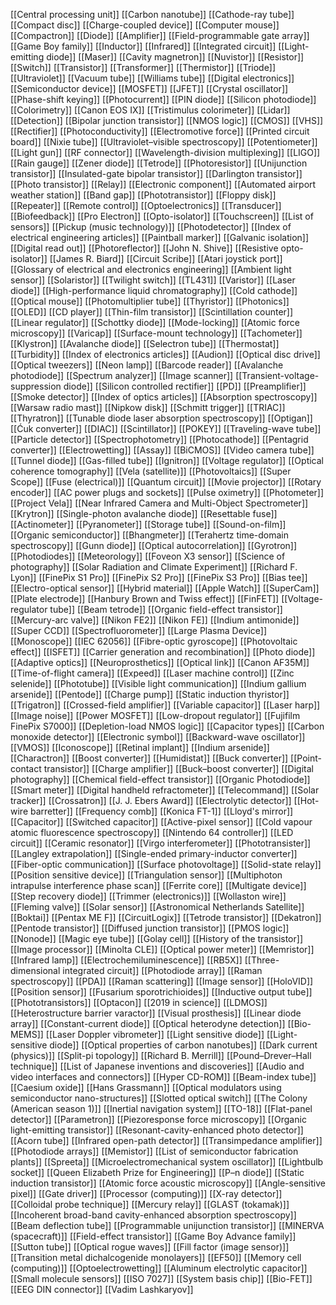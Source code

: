 [[Central processing unit]]
[[Carbon nanotube]]
[[Cathode-ray tube]]
[[Compact disc]]
[[Charge-coupled device]]
[[Computer mouse]]
[[Compactron]]
[[Diode]]
[[Amplifier]]
[[Field-programmable gate array]]
[[Game Boy family]]
[[Inductor]]
[[Infrared]]
[[Integrated circuit]]
[[Light-emitting diode]]
[[Maser]]
[[Cavity magnetron]]
[[Nuvistor]]
[[Resistor]]
[[Switch]]
[[Transistor]]
[[Transformer]]
[[Thermistor]]
[[Triode]]
[[Ultraviolet]]
[[Vacuum tube]]
[[Williams tube]]
[[Digital electronics]]
[[Semiconductor device]]
[[MOSFET]]
[[JFET]]
[[Crystal oscillator]]
[[Phase-shift keying]]
[[Photocurrent]]
[[PIN diode]]
[[Silicon photodiode]]
[[Colorimetry]]
[[Canon EOS IX]]
[[Tristimulus colorimeter]]
[[Lidar]]
[[Detection]]
[[Bipolar junction transistor]]
[[NMOS logic]]
[[CMOS]]
[[VHS]]
[[Rectifier]]
[[Photoconductivity]]
[[Electromotive force]]
[[Printed circuit board]]
[[Nixie tube]]
[[Ultraviolet–visible spectroscopy]]
[[Potentiometer]]
[[Light gun]]
[[RF connector]]
[[Wavelength-division multiplexing]]
[[LIGO]]
[[Rain gauge]]
[[Zener diode]]
[[Tetrode]]
[[Photoresistor]]
[[Unijunction transistor]]
[[Insulated-gate bipolar transistor]]
[[Darlington transistor]]
[[Photo transistor]]
[[Relay]]
[[Electronic component]]
[[Automated airport weather station]]
[[Band gap]]
[[Phototransistor]]
[[Floppy disk]]
[[Repeater]]
[[Remote control]]
[[Optoelectronics]]
[[Transducer]]
[[Biofeedback]]
[[Pro Electron]]
[[Opto-isolator]]
[[Touchscreen]]
[[List of sensors]]
[[Pickup (music technology)]]
[[Photodetector]]
[[Index of electrical engineering articles]]
[[Paintball marker]]
[[Galvanic isolation]]
[[Digital read out]]
[[Photoreflector]]
[[John N. Shive]]
[[Resistive opto-isolator]]
[[James R. Biard]]
[[Circuit Scribe]]
[[Atari joystick port]]
[[Glossary of electrical and electronics engineering]]
[[Ambient light sensor]]
[[Solaristor]]
[[Twilight switch]]
[[TL431]]
[[Varistor]]
[[Laser diode]]
[[High-performance liquid chromatography]]
[[Cold cathode]]
[[Optical mouse]]
[[Photomultiplier tube]]
[[Thyristor]]
[[Photonics]]
[[OLED]]
[[CD player]]
[[Thin-film transistor]]
[[Scintillation counter]]
[[Linear regulator]]
[[Schottky diode]]
[[Mode-locking]]
[[Atomic force microscopy]]
[[Varicap]]
[[Surface-mount technology]]
[[Tachometer]]
[[Klystron]]
[[Avalanche diode]]
[[Selectron tube]]
[[Thermostat]]
[[Turbidity]]
[[Index of electronics articles]]
[[Audion]]
[[Optical disc drive]]
[[Optical tweezers]]
[[Neon lamp]]
[[Barcode reader]]
[[Avalanche photodiode]]
[[Spectrum analyzer]]
[[Image scanner]]
[[Transient-voltage-suppression diode]]
[[Silicon controlled rectifier]]
[[PD]]
[[Preamplifier]]
[[Smoke detector]]
[[Index of optics articles]]
[[Absorption spectroscopy]]
[[Warsaw radio mast]]
[[Nipkow disk]]
[[Schmitt trigger]]
[[TRIAC]]
[[Thyratron]]
[[Tunable diode laser absorption spectroscopy]]
[[Optigan]]
[[Ćuk converter]]
[[DIAC]]
[[Scintillator]]
[[POKEY]]
[[Traveling-wave tube]]
[[Particle detector]]
[[Spectrophotometry]]
[[Photocathode]]
[[Pentagrid converter]]
[[Electrowetting]]
[[Assay]]
[[BiCMOS]]
[[Video camera tube]]
[[Tunnel diode]]
[[Gas-filled tube]]
[[Ignitron]]
[[Voltage regulator]]
[[Optical coherence tomography]]
[[Vela (satellite)]]
[[Photovoltaics]]
[[Super Scope]]
[[Fuse (electrical)]]
[[Quantum circuit]]
[[Movie projector]]
[[Rotary encoder]]
[[AC power plugs and sockets]]
[[Pulse oximetry]]
[[Photometer]]
[[Project Vela]]
[[Near Infrared Camera and Multi-Object Spectrometer]]
[[Krytron]]
[[Single-photon avalanche diode]]
[[Resettable fuse]]
[[Actinometer]]
[[Pyranometer]]
[[Storage tube]]
[[Sound-on-film]]
[[Organic semiconductor]]
[[Bhangmeter]]
[[Terahertz time-domain spectroscopy]]
[[Gunn diode]]
[[Optical autocorrelation]]
[[Gyrotron]]
[[Photodiodes]]
[[Meteorology]]
[[Foveon X3 sensor]]
[[Science of photography]]
[[Solar Radiation and Climate Experiment]]
[[Richard F. Lyon]]
[[FinePix S1 Pro]]
[[FinePix S2 Pro]]
[[FinePix S3 Pro]]
[[Bias tee]]
[[Electro-optical sensor]]
[[Hybrid material]]
[[Apple Watch]]
[[SuperCam]]
[[Plate electrode]]
[[Hanbury Brown and Twiss effect]]
[[FinFET]]
[[Voltage-regulator tube]]
[[Beam tetrode]]
[[Organic field-effect transistor]]
[[Mercury-arc valve]]
[[Nikon FE2]]
[[Nikon FE]]
[[Indium antimonide]]
[[Super CCD]]
[[Spectrofluorometer]]
[[Large Plasma Device]]
[[Monoscope]]
[[IEC 62056]]
[[Fibre-optic gyroscope]]
[[Photovoltaic effect]]
[[ISFET]]
[[Carrier generation and recombination]]
[[Photo diode]]
[[Adaptive optics]]
[[Neuroprosthetics]]
[[Optical link]]
[[Canon AF35M]]
[[Time-of-flight camera]]
[[Expeed]]
[[Laser machine control]]
[[Zinc selenide]]
[[Phototube]]
[[Visible light communication]]
[[Indium gallium arsenide]]
[[Pentode]]
[[Charge pump]]
[[Static induction thyristor]]
[[Trigatron]]
[[Crossed-field amplifier]]
[[Variable capacitor]]
[[Laser harp]]
[[Image noise]]
[[Power MOSFET]]
[[Low-dropout regulator]]
[[Fujifilm FinePix S7000]]
[[Depletion-load NMOS logic]]
[[Capacitor types]]
[[Carbon monoxide detector]]
[[Electronic symbol]]
[[Backward-wave oscillator]]
[[VMOS]]
[[Iconoscope]]
[[Retinal implant]]
[[Indium arsenide]]
[[Charactron]]
[[Boost converter]]
[[Humidistat]]
[[Buck converter]]
[[Point-contact transistor]]
[[Charge amplifier]]
[[Buck–boost converter]]
[[Digital photography]]
[[Chemical field-effect transistor]]
[[Organic Photodiode]]
[[Smart meter]]
[[Digital handheld refractometer]]
[[Telecommand]]
[[Solar tracker]]
[[Crossatron]]
[[J. J. Ebers Award]]
[[Electrolytic detector]]
[[Hot-wire barretter]]
[[Frequency comb]]
[[Konica FT-1]]
[[Lloyd's mirror]]
[[Capacitor]]
[[Switched capacitor]]
[[Active-pixel sensor]]
[[Cold vapour atomic fluorescence spectroscopy]]
[[Nintendo 64 controller]]
[[LED circuit]]
[[Ceramic resonator]]
[[Virgo interferometer]]
[[Phototransister]]
[[Langley extrapolation]]
[[Single-ended primary-inductor converter]]
[[Fiber-optic communication]]
[[Surface photovoltage]]
[[Solid-state relay]]
[[Position sensitive device]]
[[Triangulation sensor]]
[[Multiphoton intrapulse interference phase scan]]
[[Ferrite core]]
[[Multigate device]]
[[Step recovery diode]]
[[Trimmer (electronics)]]
[[Wollaston wire]]
[[Fleming valve]]
[[Solar sensor]]
[[Astronomical Netherlands Satellite]]
[[Boktai]]
[[Pentax ME F]]
[[CircuitLogix]]
[[Tetrode transistor]]
[[Dekatron]]
[[Pentode transistor]]
[[Diffused junction transistor]]
[[PMOS logic]]
[[Nonode]]
[[Magic eye tube]]
[[Golay cell]]
[[History of the transistor]]
[[Image processor]]
[[Minolta CLE]]
[[Optical power meter]]
[[Memristor]]
[[Infrared lamp]]
[[Electrochemiluminescence]]
[[RB5X]]
[[Three-dimensional integrated circuit]]
[[Photodiode array]]
[[Raman spectroscopy]]
[[PDA]]
[[Raman scattering]]
[[Image sensor]]
[[HoloVID]]
[[Position sensor]]
[[Fusarium sporotrichioides]]
[[Inductive output tube]]
[[Phototransistors]]
[[Optacon]]
[[2019 in science]]
[[LDMOS]]
[[Heterostructure barrier varactor]]
[[Visual prosthesis]]
[[Linear diode array]]
[[Constant-current diode]]
[[Optical heterodyne detection]]
[[Bio-MEMS]]
[[Laser Doppler vibrometer]]
[[Light sensitive diode]]
[[Light-sensitive diode]]
[[Optical properties of carbon nanotubes]]
[[Dark current (physics)]]
[[Split-pi topology]]
[[Richard B. Merrill]]
[[Pound–Drever–Hall technique]]
[[List of Japanese inventions and discoveries]]
[[Audio and video interfaces and connectors]]
[[Hyper CD-ROM]]
[[Beam-index tube]]
[[Caesium oxide]]
[[Hans Grassmann]]
[[Optical modulators using semiconductor nano-structures]]
[[Slotted optical switch]]
[[The Colony (American season 1)]]
[[Inertial navigation system]]
[[TO-18]]
[[Flat-panel detector]]
[[Parametron]]
[[Piezoresponse force microscopy]]
[[Organic light-emitting transistor]]
[[Resonant-cavity-enhanced photo detector]]
[[Acorn tube]]
[[Infrared open-path detector]]
[[Transimpedance amplifier]]
[[Photodiode arrays]]
[[Memistor]]
[[List of semiconductor fabrication plants]]
[[Spreeta]]
[[Microelectromechanical system oscillator]]
[[Lightbulb socket]]
[[Queen Elizabeth Prize for Engineering]]
[[P–n diode]]
[[Static induction transistor]]
[[Atomic force acoustic microscopy]]
[[Angle-sensitive pixel]]
[[Gate driver]]
[[Processor (computing)]]
[[X-ray detector]]
[[Colloidal probe technique]]
[[Mercury relay]]
[[GLAST (tokamak)]]
[[Incoherent broad-band cavity-enhanced absorption spectroscopy]]
[[Beam deflection tube]]
[[Programmable unijunction transistor]]
[[MINERVA (spacecraft)]]
[[Field-effect transistor]]
[[Game Boy Advance family]]
[[Sutton tube]]
[[Optical rogue waves]]
[[Fill factor (image sensor)]]
[[Transition metal dichalcogenide monolayers]]
[[EF50]]
[[Memory cell (computing)]]
[[Optoelectrowetting]]
[[Aluminum electrolytic capacitor]]
[[Small molecule sensors]]
[[ISO 7027]]
[[System basis chip]]
[[Bio-FET]]
[[EEG DIN connector]]
[[Vadim Lashkaryov]]
